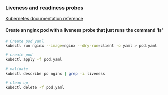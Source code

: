 ### Liveness and readiness probes
[Kubernetes documentation reference](https://kubernetes.io/docs/tasks/configure-pod-container/configure-liveness-readiness-startup-probes/)

#### Create an nginx pod with a liveness probe that just runs the command 'ls'
```bash
# Create pod yaml
kubectl run nginx --image=nginx --dry-run=client -o yaml > pod.yaml

# create pod
kubectl apply -f pod.yaml

# validate
kubectl describe po nginx | grep -i liveness

# clean up
kubectl delete -f pod.yaml
```